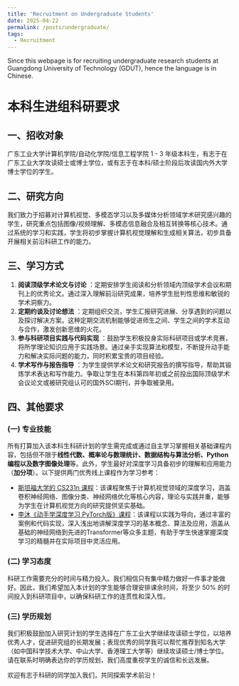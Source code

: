 ```yaml
---
title: 'Recruitment on Undergraduate Students'
date: 2025-04-22
permalink: /posts/undergraduate/
tags:
  - Recruitment
---
```


Since this webpage is for recruiting undergraduate research students at Guangdong University of Technology (GDUT), hence the language is in Chinese. 
<!-- If you are a foreign undergraduate student and are interested in doing research with us, please write me in English. -->

# 本科生进组科研要求

## 一、招收对象

广东工业大学计算机学院/自动化学院/信息工程学院 1 - 3 年级本科生，有志于在广东工业大学攻读硕士或博士学位，或有志于在本科/硕士阶段后攻读国内外大学博士学位的学生。

## 二、研究方向
我们致力于招募对计算机视觉、多模态学习以及多媒体分析领域学术研究感兴趣的学生，研究重点包括图像/视频理解、多模态信息融合及相互转换等核心技术。通过系统的学习和实践，学生将初步掌握计算机视觉理解和生成相关算法，初步具备开展相关前沿科研工作的能力。

## 三、学习方式
1. **阅读顶级学术论文与讨论** ：定期安排学生阅读和分析领域内顶级学术会议和期刊上的优秀论文。通过深入理解前沿研究成果，培养学生批判性思维和敏锐的学术洞察力。
2. **定期约谈及讨论想法** ：定期组织交流，学生汇报研究进展、分享遇到的问题以及探讨解决方案。这种定期交流机制能够促进师生之间、学生之间的学术互动与合作，激发创新思维的火花。
3. **参与科研项目实践与代码实现** ：鼓励学生积极投身实际科研项目或学术竞赛，将所学理论知识应用于实践场景。通过亲手实现算法和模型，不断提升动手能力和解决实际问题的能力，同时积累宝贵的项目经验。
4. **学术写作与报告指导** ：为学生提供学术论文和研究报告的撰写指导，帮助其锻炼学术表达和写作能力。争取让学生在本科第四年初或之前投出国际顶级学术会议论文或被研究组认可的国外SCI期刊，并争取被录用。

## 四、其他要求

### (一) 专业技能
所有打算加入该本科生科研计划的学生需完成或通过自主学习掌握相关基础课程内容，包括但不限于**线性代数、概率论与数理统计、数据结构与算法分析、Python 编程以及数字图像处理**等。此外，学生最好对深度学习具备初步的理解和应用能力（**加分项**）。以下提供两门优秀线上课程作为学习参考：
- [斯坦福大学的 CS231n 课程](https://cs231n.stanford.edu/)：该课程聚焦于计算机视觉领域的深度学习，涵盖卷积神经网络、图像分类、神经网络优化等核心内容，理论与实践并重，能够为学生在计算机视觉方向的研究提供坚实基础。
- [李沐《动手学深度学习 PyTorch版》课程](https://space.bilibili.com/1567748478/lists/358497?type=series)：该课程以实践为导向，通过丰富的案例和代码实现，深入浅出地讲解深度学习的基本概念、算法及应用，涵盖从基础的神经网络到先进的Transformer等众多主题，有助于学生快速掌握深度学习的精髓并在实际项目中灵活应用。

### (二) 学习态度
科研工作需要充分的时间与精力投入。我们相信只有集中精力做好一件事才能做好。因此，我们希望加入本计划的学生能够合理安排课余时间，将至少 50% 的时间投入到科研项目中，以确保科研工作的连贯性和深入性。
<!-- - 科研工作需要充分的时间与精力投入。我们相信只有集中精力做好一件事才能做好。因此，我们希望加入本计划的学生能够合理安排课余时间，将至少 50% 的时间投入到科研项目中，以确保科研工作的连贯性和深入性。若无法做到，请慎重考虑。根据我读博期间课题组的经验和已经取得成果的本科生，这个要求是很基本的。实验室会尽量提供位置给你们长期学习。
- 加入后，不能轻言退出。希望你是真心想做一名学者。科研经常是挫折次数大于成功次数，请做好充足的心理准备。 -->

### (三) 学历规划
我们积极鼓励加入研究计划的学生选择在广东工业大学继续攻读硕士学位，以培养优秀人才，促进研究组的长期发展；表现优秀的同学我可以帮忙推荐到知名大学（如中国科学技术大学、中山大学、香港理工大学等）继续攻读硕士/博士学位。请在联系时明确表达你的学历规划，我们高度重视学生的诚信和长远发展。

欢迎有志于科研的同学加入我们，共同探索学术前沿！
